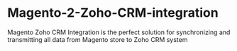 # Magento-2-Zoho-CRM-integration
Magento Zoho CRM Integration is the perfect solution for synchronizing and transmitting all data from Magento store to Zoho CRM system
